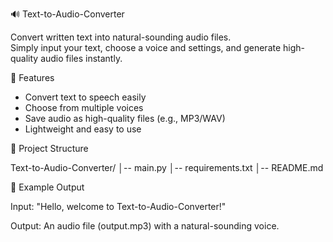 🔊 Text-to-Audio-Converter

Convert written text into natural-sounding audio files.  
Simply input your text, choose a voice and settings, and generate high-quality audio files instantly.

🚀 Features
- Convert text to speech easily  
- Choose from multiple voices  
- Save audio as high-quality files (e.g., MP3/WAV)  
- Lightweight and easy to use
  
📂 Project Structure

Text-to-Audio-Converter/
│-- main.py
│-- requirements.txt
│-- README.md


📸 Example Output

Input: "Hello, welcome to Text-to-Audio-Converter!"

Output: An audio file (output.mp3) with a natural-sounding voice.
